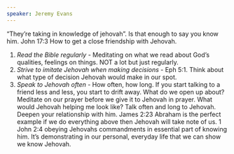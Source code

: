 ```yaml
---
speaker: Jeremy Evans
---
```

“They’re taking in knowledge of jehovah”. Is that enough to say you know him.
John 17:3
How to get a close friendship with Jehovah.
1. *Read the Bible regularly* - Meditating on what we read about God’s qualities, feelings on things. NOT a lot but just regularly. 
2. *Strive to imitate Jehovah when making decisions* - Eph 5:1. Think about what type of decision Jehovah would make in our spot. 
3. *Speak to Jehovah often* - How often, how long. If you start talking to a friend less and less, you start to drift away. What do we open up about? Meditate on our prayer before we give it to Jehovah in prayer.  What would Jehovah helping me look like? Talk often and long to Jehovah. Deepen your relationship with him. 
James 2:23 Abraham is the perfect example if we do everything above then Jehovah will take note of us. 
1 John 2:4 obeying Jehovahs commandments in essential part of knowing him.
It’s demonstrating in our personal, everyday life that we can show we know Jehovah. 